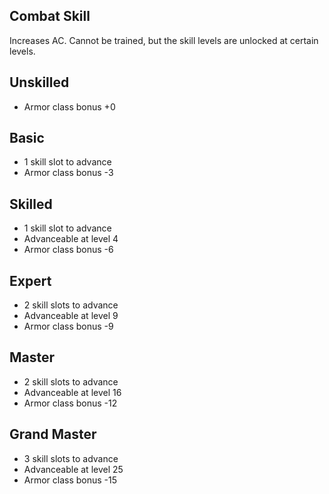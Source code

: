 ## Combat Skill

Increases AC. Cannot be trained, but the skill levels are unlocked at certain levels.

## Unskilled
* Armor class bonus +0

## Basic

* 1 skill slot to advance
* Armor class bonus -3

## Skilled

* 1 skill slot to advance
* Advanceable at level 4
* Armor class bonus -6

## Expert

* 2 skill slots to advance
* Advanceable at level 9
* Armor class bonus -9

## Master

* 2 skill slots to advance
* Advanceable at level 16
* Armor class bonus -12

## Grand Master

* 3 skill slots to advance
* Advanceable at level 25
* Armor class bonus -15
